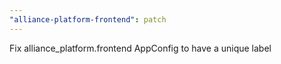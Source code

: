 ```yaml
---
"alliance-platform-frontend": patch
---
```


Fix alliance_platform.frontend AppConfig to have a unique label
